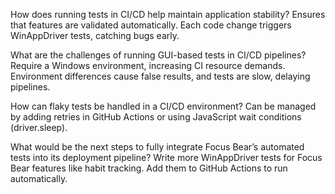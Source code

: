 How does running tests in CI/CD help maintain application stability?
Ensures that features are validated automatically. Each code change triggers WinAppDriver tests, catching bugs early.

What are the challenges of running GUI-based tests in CI/CD pipelines?
Require a Windows environment, increasing CI resource demands. Environment differences cause false results, and tests are slow, delaying pipelines.

How can flaky tests be handled in a CI/CD environment?
Can be managed by adding retries in GitHub Actions or using JavaScript wait conditions (driver.sleep).

What would be the next steps to fully integrate Focus Bear’s automated tests into its deployment pipeline?
Write more WinAppDriver tests for Focus Bear features like habit tracking. Add them to GitHub Actions to run automatically.